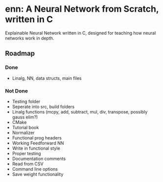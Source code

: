 # enn: A Neural Network from Scratch, written in C
Explainable Neural Network written in C, designed for teaching how neural networks work in depth.

## Roadmap

### Done
- Linalg, NN, data structs, main files
### Not Done
- Testing folder
- Seperate into src, build folders
- Linalg functions (mcpy, add, subtract, mul, div, transpose, possibly gauss elim?)
- CMake
- Tutorial book
- Normalizer
- Functional prog headers
- Working Feedforward NN
- Write in functional style
- Proper testing
- Documentation comments
- Read from CSV
- Command line options
- Save weight functionality
